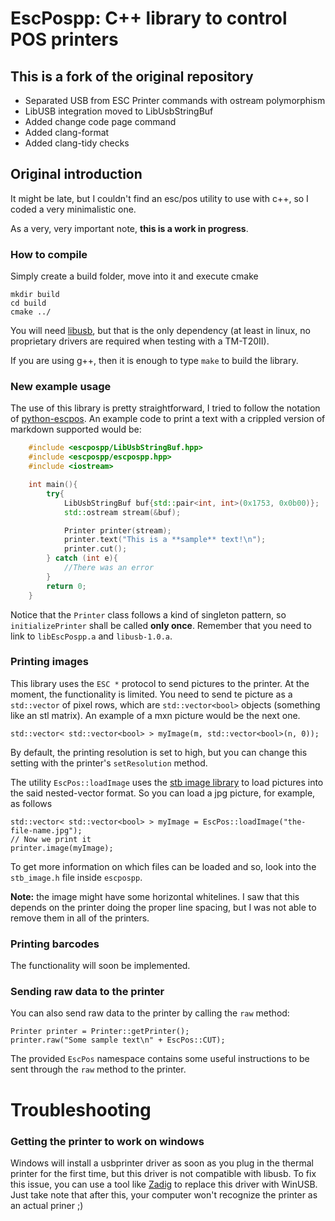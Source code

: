 # EscPospp: C++ library to control POS printers

## This is a fork of the original repository

- Separated USB from ESC Printer commands with ostream polymorphism
- LibUSB integration moved to LibUsbStringBuf
- Added change code page command
- Added clang-format
- Added clang-tidy checks

## Original introduction

It might be late, but I couldn't find an esc/pos utility to use with c++, so I coded a very minimalistic one.

As a very, very important note, **this is a work in progress**.

### How to compile

Simply create a build folder, move into it and execute cmake

    mkdir build
    cd build
    cmake ../

You will need [libusb](http://libusb.info/), but that is the only dependency (at least in linux, no proprietary drivers are required when testing with a TM-T20II).

If you are using g++, then it is enough to type `make` to build the library.

### New example usage

The use of this library is pretty straightforward, I tried to follow the notation of [python-escpos](https://github.com/python-escpos/python-escpos). An example code to print a text with a crippled version of markdown supported would be:

```cpp
    #include <escpospp/LibUsbStringBuf.hpp>
    #include <escpospp/escpospp.hpp>
    #include <iostream>

    int main(){
        try{
            LibUsbStringBuf buf{std::pair<int, int>(0x1753, 0x0b00)};
            std::ostream stream(&buf);

            Printer printer(stream);
            printer.text("This is a **sample** text!\n");
            printer.cut();
        } catch (int e){
            //There was an error
        }
        return 0;
    }
```

Notice that the `Printer` class follows a kind of singleton pattern, so `initializePrinter` shall be called **only once**. Remember that you need to link to `libEscPospp.a` and `libusb-1.0.a`.

### Printing images

This library uses the `ESC *` protocol to send pictures to the printer. At the moment, the functionality is limited. You need to send te picture as a `std::vector` of pixel rows, which are `std::vector<bool>` objects (something like an stl matrix). An example of a mxn picture would be the next one.

    std::vector< std::vector<bool> > myImage(m, std::vector<bool>(n, 0));

By default, the printing resolution is set to high, but you can change this setting with the printer's `setResolution` method.

The utility `EscPos::loadImage` uses the [stb image library](https://github.com/nothings/stb) to load pictures into the said nested-vector format. So you can load a jpg picture, for example, as follows

    std::vector< std::vector<bool> > myImage = EscPos::loadImage("the-file-name.jpg");
    // Now we print it
    printer.image(myImage);

To get more information on which files can be loaded and so, look into the `stb_image.h` file inside `escpospp`.

**Note:** the image might have some horizontal whitelines. I saw that this depends on the printer doing the proper line spacing, but I was not able to remove them in all of the printers.

### Printing barcodes

The functionality will soon be implemented.

### Sending raw data to the printer

You can also send raw data to the printer by calling the `raw` method:

    Printer printer = Printer::getPrinter();
    printer.raw("Some sample text\n" + EscPos::CUT);

The provided `EscPos` namespace contains some useful instructions to be sent through the `raw` method to the printer.

# Troubleshooting

### Getting the printer to work on windows

Windows will install a usbprinter driver as soon as you plug in the thermal printer for the first time, but this driver is not compatible with libusb. To fix this issue, you can use a tool like [Zadig](https://zadig.akeo.ie/) to replace this driver with WinUSB. Just take note that after this, your computer won't recognize the printer as an actual priner ;)